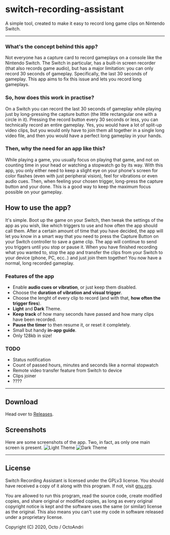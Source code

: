 # switch-recording-assistant

A simple tool, created to make it easy to record long game clips on Nintendo Switch.

---

### What's the concept behind this app?
Not everyone has a capture card to record gameplays on a console like the Nintendo Switch. The Switch in particular, has a built-in screen recorder (that also records game audio), but has a major limitation: you can only record 30 seconds of gameplay. Specifically, the last 30 seconds of gameplay. This app aims to fix this issue and lets you record long gameplays.

### So, how does this work in practise?
On a Switch you can record the last 30 seconds of gameplay while playing just by long-pressing the capture button (the little rectangular one with a circle in it). Pressing the record button every 30 seconds or less, you can technically record an entire gameplay. Yes, you would have a lot of split-up video clips, but you would only have to join them all together in a single long video file, and then you would have a perfect long gameplay in your hands.

### Then, why the need for an app like this?
While playing a game, you usually focus on playing that game, and not on counting time in your head or watching a stopwatch go by its way. With this app, you only either need to keep a slight eye on your phone's screen for color flashes (even with just peripheral vision), feel for vibrations or even audio cues. Then, when feeling your chosen trigger, long-press the capture button and your done. This is a good way to keep the maximum focus possible on your gameplay.

## How to use the app?
It's simple. Boot up the game on your Switch, then tweak the settings of the app as you wish, like which triggers to use and how often the app should call them. After a certain amount of time that you have decided, the app will let you know in a smart way that you need to press the Capture Button on your Switch controller to save a game clip. The app will continue to send you triggers until you stop or pause it. 
When you have finished recording what you wanted to, stop the app and transfer the clips from your Switch to your device (phone, PC, ecc..) and just join them together! You now  have a normal, long recorded gameplay.

### Features of the app
* Enable **audio cues or vibration**, or just keep them disabled.
* Choose the **duration of vibration and visual trigger**.
* Choose the lenght of every clip to record (and with that, **how often the trigger fires**).
* **Light** and **Dark** Theme.
* **Keep track** of how many seconds have passed and how many clips have been recorded.
* **Pause the timer** to then resume it, or reset it completely.
* Small but handy **in-app guide**.
* Only 128kb in size!

### TODO
* Status notification
* Count of passed hours, minutes and seconds like a normal stopwatch
* Remote video transfer feature from Switch to device
* Clips joiner
* ????

---

## Download
Head over to [Releases](https://github.com/andrigamerita/switch-recording-assistant/releases).

## Screenshots
Here are some screenshots of the app. Two, in fact, as only one main screen is present.
![Light Theme]()
![Dark Theme]()

---

## License
Switch Recording Assistant is licensed under the GPLv3 license. You should have received a copy of it along with this program. If not, visit [gnu.org](https://www.gnu.org/licenses/gpl-3.0.en.html).

You are allowed to run this program, read the source code, create modified copies, and share original or modified copies, as long as every original copyright notice is kept and the software uses the same (or similar) license as the original. This also means you can't use my code in software released under a proprietary license.

Copyright (C) 2020, Octo / OctoAndri